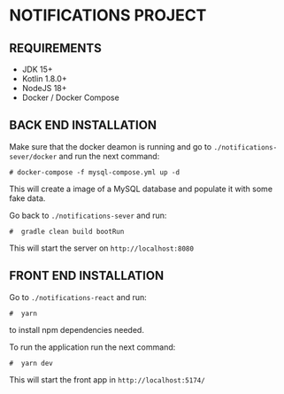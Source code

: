 # NOTIFICATIONS PROJECT

## REQUIREMENTS
- JDK 15+
- Kotlin 1.8.0+
- NodeJS 18+
- Docker / Docker Compose


## BACK END INSTALLATION
Make sure that the docker deamon is running and go to `./notifications-sever/docker` and run the next command:

```
# docker-compose -f mysql-compose.yml up -d
```

This will create a image of a MySQL database and populate it with some fake data.

Go back to `./notifications-sever` and run:

```
#  gradle clean build bootRun
```

This will start the server on `http://localhost:8080`

## FRONT END INSTALLATION

Go to `./notifications-react` and run:
```
#  yarn
```
to install npm dependencies needed.

To run the application run the next command:
```
#  yarn dev
```

This will start the front app in `http://localhost:5174/`
